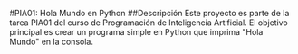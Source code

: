 #PIA01: Hola Mundo en Python
##Descripción
Este proyecto es parte de la tarea PIA01 del curso de Programación de Inteligencia Artificial. El objetivo principal es crear un programa simple en Python que imprima "Hola Mundo" en la consola.
